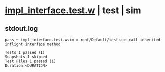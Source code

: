 # [impl_interface.test.w](../../../../../examples/tests/valid/impl_interface.test.w) | test | sim

## stdout.log
```log
pass ─ impl_interface.test.wsim » root/Default/test:can call inherited inflight interface method

Tests 1 passed (1)
Snapshots 1 skipped
Test Files 1 passed (1)
Duration <DURATION>
```

